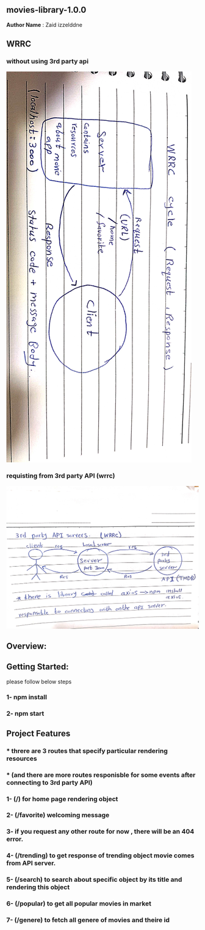 ## movies-library-1.0.0

**Author Name** : Zaid izzelddne

## WRRC 

### without using 3rd party api
![](./asset/DocScanner%2020%20Jun%202023%2010-16%20pm.jpg)

### requisting from 3rd party API (wrrc)
![](./asset/DocScanner%2022%20Jun%202023%2011-09%20pm.jpg)


## Overview:

## Getting Started:
please follow below steps
### 1- npm install 
### 2- npm start


## Project Features
### * threre are 3 routes that specify particular rendering resources 
### * (and there are more routes responisble for some events after connecting to 3rd party API)
### 1- (/) for home page rendering object
### 2- (/favorite) welcoming message
### 3- if you request any other route for now , there will be an 404 error.
### 4- (/trending) to get response of trending object movie comes from API server.
### 5- (/search) to search about specific object by its title and rendering this object 
### 6- (/popular) to get all popular movies in market
### 7- (/genere) to fetch all genere of movies and theire id


 